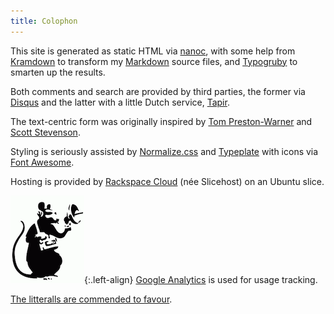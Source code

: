 ```yaml
---
title: Colophon
---
```


This site is generated as static HTML via [nanoc][], with some help from [Kramdown][] to transform my [Markdown][] source files, and [Typogruby][] to smarten up the results.

[nanoc]: http://nanoc.stoneship.org/
[kramdown]: http://kramdown.rubyforge.org/
[markdown]: http://daringfireball.net/projects/markdown/
[typogruby]: http://avdgaag.github.com/typogruby/

Both comments and search are provided by third parties, the former via [Disqus][] and the latter with a little Dutch service, [Tapir][].

[disqus]: http://gerwitz.disqus.com/community.html
[tapir]: http://tapirgo.com/

The text-centric form was originally inspired by [Tom Preston-Warner](http://tom.preston-werner.com/) and [Scott Stevenson](http://theocacao.com/).

Styling is seriously assisted by [Normalize.css](http://necolas.github.io/normalize.css/) and [Typeplate](http://typeplate.com/) with icons via [Font Awesome](http://gregoryloucas.github.io/Font-Awesome-More/).

Hosting is provided by [Rackspace Cloud][] (née Slicehost) on an Ubuntu slice.

![rat with mic](about/rat-mic.png){:.left-align} [Google Analytics][] is used for usage tracking.

[Rackspace Cloud]: http://www.rackspace.com/cloud/
[Google Analytics]: http://www.google.com/analytics/
   
[The litteralls are commended to favour](http://www.languagehat.com/archives/004068.php).
